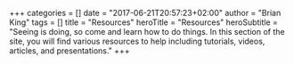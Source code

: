 +++
categories = []
date = "2017-06-21T20:57:23+02:00"
author = "Brian King"
tags = []
title = "Resources"
heroTitle = "Resources"
heroSubtitle = "Seeing is doing, so come and learn how to do things. In this section of the site, you will find various resources to help including tutorials, videos, articles, and presentations."
+++